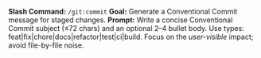 **Slash Command:** `/git:commit`
**Goal:** Generate a Conventional Commit message for staged changes.
**Prompt:**
Write a concise Conventional Commit subject (≤72 chars) and an optional 2–4 bullet body.
Use types: feat|fix|chore|docs|refactor|test|ci|build.
Focus on the _user-visible_ impact; avoid file-by-file noise.
